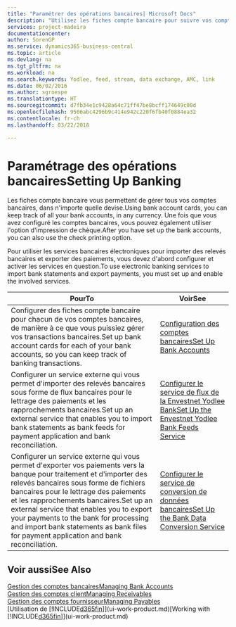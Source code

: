 ```yaml
---
title: "Paramétrer des opérations bancaires| Microsoft Docs"
description: "Utilisez les fiches compte bancaire pour suivre vos comptes bancaires et paramétrer le flux bancaire, telles que Yodlee, pour échanger des données."
services: project-madeira
documentationcenter: 
author: SorenGP
ms.service: dynamics365-business-central
ms.topic: article
ms.devlang: na
ms.tgt_pltfrm: na
ms.workload: na
ms.search.keywords: Yodlee, feed, stream, data exchange, AMC, link
ms.date: 06/02/2016
ms.author: sgroespe
ms.translationtype: HT
ms.sourcegitcommit: d7fb34e1c9428a64c71ff47be8bcff174649c00d
ms.openlocfilehash: 9506abc4296b9c414e942c220f6fb40f0884ea32
ms.contentlocale: fr-ch
ms.lasthandoff: 03/22/2018

---
```

# <a name="setting-up-banking"></a><span data-ttu-id="f68fb-103">Paramétrage des opérations bancaires</span><span class="sxs-lookup"><span data-stu-id="f68fb-103">Setting Up Banking</span></span>
<span data-ttu-id="f68fb-104">Les fiches compte bancaire vous permettent de gérer tous vos comptes bancaires, dans n'importe quelle devise.</span><span class="sxs-lookup"><span data-stu-id="f68fb-104">Using bank account cards, you can keep track of all your bank accounts, in any currency.</span></span> <span data-ttu-id="f68fb-105">Une fois que vous avez configuré les comptes bancaires, vous pouvez également utiliser l'option d'impression de chèque.</span><span class="sxs-lookup"><span data-stu-id="f68fb-105">After you have set up the bank accounts, you can also use the check printing option.</span></span>

<span data-ttu-id="f68fb-106">Pour utiliser les services bancaires électroniques pour importer des relevés bancaires et exporter des paiements, vous devez d'abord configurer et activer les services en question.</span><span class="sxs-lookup"><span data-stu-id="f68fb-106">To use electronic banking services to import bank statements and  export payments, you must set up and enable the involved services.</span></span>

| <span data-ttu-id="f68fb-107">Pour</span><span class="sxs-lookup"><span data-stu-id="f68fb-107">To</span></span> | <span data-ttu-id="f68fb-108">Voir</span><span class="sxs-lookup"><span data-stu-id="f68fb-108">See</span></span> |
| --- | --- |
| <span data-ttu-id="f68fb-109">Configurer des fiches compte bancaire pour chacun de vos comptes bancaires, de manière à ce que vous puissiez gérer vos transactions bancaires.</span><span class="sxs-lookup"><span data-stu-id="f68fb-109">Set up bank account cards for each of your bank accounts, so you can keep track of banking transactions.</span></span> |[<span data-ttu-id="f68fb-110">Configuration des comptes bancaires</span><span class="sxs-lookup"><span data-stu-id="f68fb-110">Set Up Bank Accounts</span></span>](bank-how-setup-bank-accounts.md) |
| <span data-ttu-id="f68fb-111">Configurer un service externe qui vous permet d'importer des relevés bancaires sous forme de flux bancaires pour le lettrage des paiements et les rapprochements bancaires.</span><span class="sxs-lookup"><span data-stu-id="f68fb-111">Set up an external service that enables you to import bank statements as bank feeds for payment application and bank reconciliation.</span></span> |[<span data-ttu-id="f68fb-112">Configurer le service de flux de la Envestnet Yodlee Bank</span><span class="sxs-lookup"><span data-stu-id="f68fb-112">Set Up the Envestnet Yodlee Bank Feeds Service</span></span>](bank-how-setup-bank-statement-service.md) |
| <span data-ttu-id="f68fb-113">Configurer un service externe qui vous permet d'exporter vos paiements vers la banque pour traitement et d'importer des relevés bancaires sous forme de fichiers bancaires pour le lettrage des paiements et les rapprochements bancaires.</span><span class="sxs-lookup"><span data-stu-id="f68fb-113">Set up an external service that enables you to export your payments to the bank for processing  and import bank statements as bank files for payment application and bank reconciliation.</span></span> |[<span data-ttu-id="f68fb-114">Configurer le service de conversion de données bancaires</span><span class="sxs-lookup"><span data-stu-id="f68fb-114">Set Up the Bank Data Conversion Service</span></span>](bank-how-setup-bank-data-conversion-service.md) |

## <a name="see-also"></a><span data-ttu-id="f68fb-115">Voir aussi</span><span class="sxs-lookup"><span data-stu-id="f68fb-115">See Also</span></span>
[<span data-ttu-id="f68fb-116">Gestion des comptes bancaires</span><span class="sxs-lookup"><span data-stu-id="f68fb-116">Managing Bank Accounts</span></span>](bank-manage-bank-accounts.md)  
[<span data-ttu-id="f68fb-117">Gestion des comptes client</span><span class="sxs-lookup"><span data-stu-id="f68fb-117">Managing Receivables</span></span>](receivables-manage-receivables.md)  
[<span data-ttu-id="f68fb-118">Gestion des comptes fournisseur</span><span class="sxs-lookup"><span data-stu-id="f68fb-118">Managing Payables</span></span>](payables-manage-payables.md)  
<span data-ttu-id="f68fb-119">[Utilisation de [!INCLUDE[d365fin](includes/d365fin_md.md)]](ui-work-product.md)</span><span class="sxs-lookup"><span data-stu-id="f68fb-119">[Working with [!INCLUDE[d365fin](includes/d365fin_md.md)]](ui-work-product.md)</span></span>

